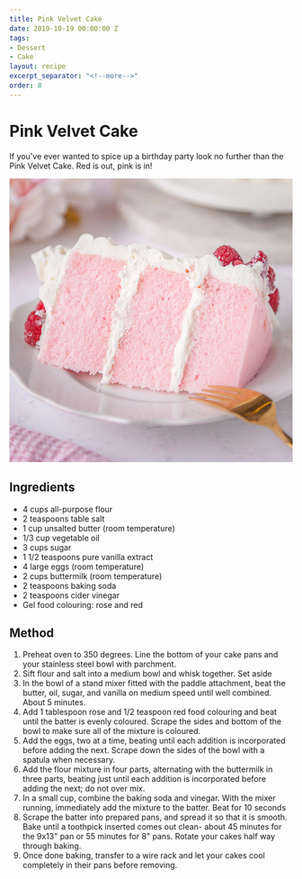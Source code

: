 ```yaml
---
title: Pink Velvet Cake
date: 2019-10-19 00:00:00 Z
tags:
- Dessert
- Cake
layout: recipe
excerpt_separator: "<!--more-->"
order: 8
---
```


# Pink Velvet Cake

If you've ever wanted to spice up a birthday party look no further than the Pink Velvet Cake. Red is out, pink is in!

<!--more-->

[![Pink Velvet Cake](/_uploads/velevt.jpg)](/_uploads/velevt.jpg)


## Ingredients

- 4 cups all-purpose flour
- 2 teaspoons table salt
- 1 cup unsalted butter (room temperature)
- 1/3 cup vegetable oil
- 3 cups sugar
- 1 1/2 teaspoons pure vanilla extract
- 4 large eggs (room temperature)
- 2 cups buttermilk (room temperature)
- 2 teaspoons baking soda
- 2 teaspoons cider vinegar
- Gel food colouring: rose and red


## Method

1. Preheat oven to 350 degrees. Line the bottom of your cake pans and your stainless steel bowl with parchment.
2. Sift flour and salt into a medium bowl and whisk together. Set aside
3. In the bowl of a stand mixer fitted with the paddle attachment, beat the butter, oil, sugar, and vanilla on medium speed until well combined. About 5 minutes.
4. Add 1 tablespoon rose and 1/2 teaspoon red food colouring and beat until the batter is evenly coloured. Scrape the sides and bottom of the bowl to make sure all of the mixture is coloured.
5. Add the eggs, two at a time, beating until each addition is incorporated before adding the next. Scrape down the sides of the bowl with a spatula when necessary.
6. Add the flour mixture in four parts, alternating with the buttermilk in three parts, beating just until each addition is incorporated before adding the next; do not over mix.
7. In a small cup, combine the baking soda and vinegar. With the mixer running, immediately add the mixture to the batter. Beat for 10 seconds
8. Scrape the batter into prepared pans, and spread it so that it is smooth. Bake until a toothpick inserted comes out clean- about 45 minutes for the 9x13" pan or 55 minutes for 8" pans. Rotate your cakes half way through baking.
9. Once done baking, transfer to a wire rack and let your cakes cool completely in their pans before removing.
